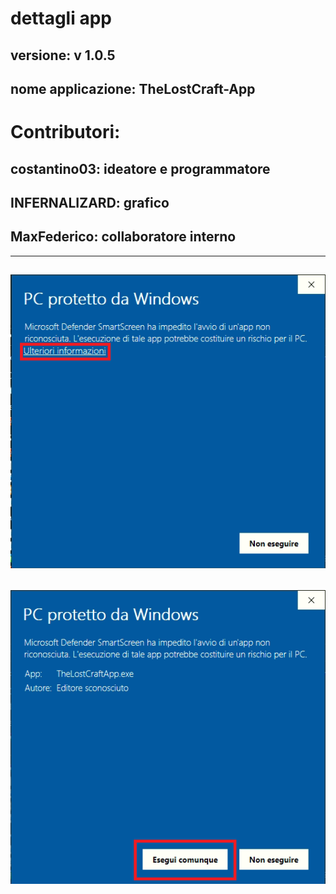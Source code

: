 # dettagli app
## versione: v 1.0.5
## nome applicazione: TheLostCraft-App
# Contributori:
## costantino03: ideatore e programmatore
## INFERNALIZARD: grafico
## MaxFederico: collaboratore interno
----------------------------------------------------------------
![parte1](img/parte1.png)
----------------------------------------------------------------
![parte2](img/parte2.png)
----------------------------------------------------------------